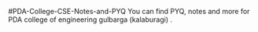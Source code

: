 #PDA-College-CSE-Notes-and-PYQ
You can find PYQ, notes and more for PDA college of engineering gulbarga (kalaburagi) .
